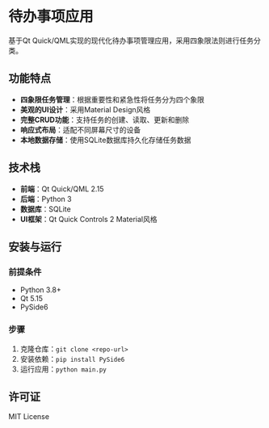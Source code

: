 # 待办事项应用

基于Qt Quick/QML实现的现代化待办事项管理应用，采用四象限法则进行任务分类。

## 功能特点

- **四象限任务管理**：根据重要性和紧急性将任务分为四个象限
- **美观的UI设计**：采用Material Design风格
- **完整CRUD功能**：支持任务的创建、读取、更新和删除
- **响应式布局**：适配不同屏幕尺寸的设备
- **本地数据存储**：使用SQLite数据库持久化存储任务数据

## 技术栈

- **前端**：Qt Quick/QML 2.15
- **后端**：Python 3
- **数据库**：SQLite
- **UI框架**：Qt Quick Controls 2 Material风格

## 安装与运行

### 前提条件
- Python 3.8+
- Qt 5.15
- PySide6

### 步骤
1. 克隆仓库：`git clone <repo-url>`
2. 安装依赖：`pip install PySide6`
3. 运行应用：`python main.py`

## 许可证

MIT License